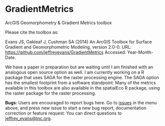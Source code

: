 # GradientMetrics
ArcGIS Geomorphometry &amp; Gradient Metrics toolbox

Please cite the toolbox as:

Evans JS, Oakleaf J, Cushman SA (2014) An ArcGIS Toolbox for Surface Gradient and Geomorphometric Modeling, version 2.0-0. URL: https://github.com/jeffreyevans/GradientMetrics Accessed: Year-Month-Date.

We have a paper in preparation but are waiting until I am finished with an analogous open source option as well. I am currently working on a R package that uses SAGA for the raster processing engine. The SAGA option has the smallest footprint from a software standpoint. Many of the metrics available in this toolbox are also available in the spatialEco R package, using the raster package for the raster processing.      

**Bugs**: Users are encouraged to report bugs here. Go to [issues](https://github.com/jeffreyevans/GradientMetrics/issues) in the menu above, and press new issue to start a new bug report, documentation correction or feature request. You can direct questions to <jeffrey_evans@tnc.org>.
